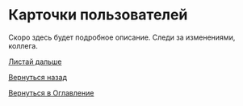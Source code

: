 # Карточки пользователей

Скоро здесь будет подробное описание. Следи за изменениями, коллега.

[Листай дальше](069-versioning-SP-kassist.md)

[Вернуться назад](060-dashboards.md)

[Вернуться в Оглавление](Readme.md)
